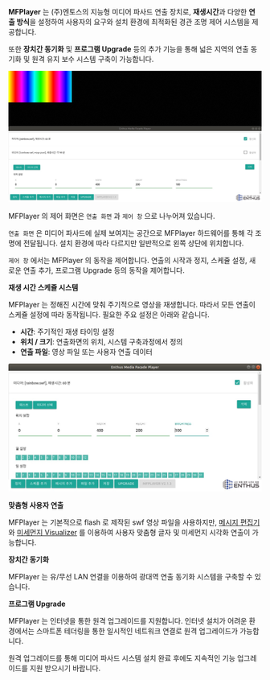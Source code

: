 **MFPlayer** 는 (주)엔토스의 지능형 미디어 파사드 연출 장치로, **재생시간**과 다양한 **연출 방식**을 설정하여 사용자의 요구와 설치 환경에 최적화된 경관 조명 제어 시스템을 제공합니다.

또한 **장치간 동기화** 및 **프로그램 Upgrade** 등의 추가 기능을 통해 넓은 지역의 연출 동기화 및 원격 유지 보수 시스템 구축이 가능합니다.

![](img/fullscreen.jpg)

MFPlayer 의 제어 화면은 `연출 화면` 과 `제어 창` 으로 나누어져 있습니다.

`연출 화면` 은 미디어 파사드에 실제 보여지는 공간으로 MFPlayer 하드웨어를 통해 각 조명에 전달됩니다. 설치 환경에 따라 다르지만 일반적으로 왼쪽 상단에 위치합니다.

`제어 창` 에서는 MFPlayer 의 동작을 제어합니다. 연출의 시작과 정지, 스케쥴 설정, 새로운 연출 추가, 프로그램 Upgrade 등의 동작을 제어합니다.

**재생 시간 스케쥴 시스템**

MFPlayer 는 정해진 시간에 맞춰 주기적으로 영상을 재생합니다. 따라서 모든 연출이 스케쥴 설정에 따라 동작됩니다. 필요한 주요 설정은 아래와 같습니다.

* **시간**: 주기적인 재생 타이밍 설정
* **위치 / 크기**: 연출화면의 위치, 시스템 구축과정에서 정의
* **연출 파일**: 영상 파일 또는 사용자 연출 데이터

![](img/schedule.jpg)

**맞춤형 사용자 연출**

MFPlayer 는 기본적으로 flash 로 제작된 swf 영상 파일을 사용하지만, [메시지 편집기](/mfplayer/esign) 와 [미세먼지 Visualizer](/mfplayer/air_pollution) 를 이용하여 사용자 맞춤형 글자 및 미세먼지 시각화 연출이 가능합니다.

**장치간 동기화**

MFPlayer 는 유/무선 LAN 연결을 이용하여 광대역 연출 동기화 시스템을 구축할 수 있습니다.

**프로그램 Upgrade**

MFPlayer 는 인터넷을 통한 원격 업그레이드를 지원합니다. 인터넷 설치가 어려운 환경에서는 스마트폰 테더링을 통한 일시적인 네트워크 연결로 원격 업그레이드가 가능합니다.

원격 업그레이드를 통해 미디어 파사드 시스템 설치 완료 후에도 지속적인 기능 업그레이드를 지원 받으시기 바랍니다.
